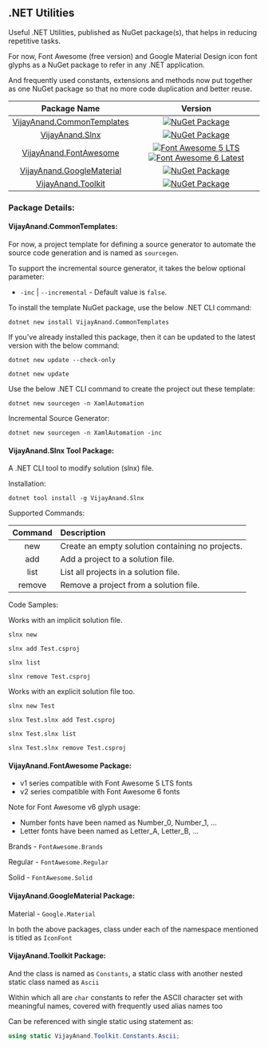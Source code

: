 ## .NET Utilities

Useful .NET Utilities, published as NuGet package(s), that helps in reducing repetitive tasks.

For now, Font Awesome (free version) and Google Material Design icon font glyphs as a NuGet package to refer in any .NET application.

And frequently used constants, extensions and methods now put together as one NuGet package so that no more code duplication and better reuse.

|Package Name|Version|
|:---:|:---:|
|[VijayAnand.CommonTemplates](https://www.nuget.org/packages/VijayAnand.CommonTemplates/)|[![NuGet Package](https://badgen.net/nuget/v/VijayAnand.CommonTemplates/?icon=nuget)](https://www.nuget.org/packages/VijayAnand.CommonTemplates/)|
|[VijayAnand.Slnx](https://www.nuget.org/packages/VijayAnand.Slnx/)|[![NuGet Package](https://badgen.net/nuget/v/VijayAnand.Slnx/?icon=nuget)](https://www.nuget.org/packages/VijayAnand.Slnx/)|
|[VijayAnand.FontAwesome](https://www.nuget.org/packages/VijayAnand.FontAwesome/)|[![Font Awesome 5 LTS](https://badgen.net/badge/nuget/v1.0.7/blue?icon=nuget)](https://www.nuget.org/packages/VijayAnand.FontAwesome/1.0.7) [![Font Awesome 6 Latest](https://badgen.net/nuget/v/VijayAnand.FontAwesome/?icon=nuget)](https://www.nuget.org/packages/VijayAnand.FontAwesome/)|
|[VijayAnand.GoogleMaterial](https://www.nuget.org/packages/VijayAnand.GoogleMaterial/)|[![NuGet Package](https://badgen.net/nuget/v/VijayAnand.GoogleMaterial/?icon=nuget)](https://www.nuget.org/packages/VijayAnand.GoogleMaterial/)|
|[VijayAnand.Toolkit](https://www.nuget.org/packages/VijayAnand.Toolkit/)|[![NuGet Package](https://badgen.net/nuget/v/VijayAnand.Toolkit/?icon=nuget)](https://www.nuget.org/packages/VijayAnand.Toolkit/)|

### Package Details:

#### VijayAnand.CommonTemplates:

For now, a project template for defining a source generator to automate the source code generation and is named as `sourcegen`.

To support the incremental source generator, it takes the below optional parameter:

* `-inc` | `--incremental` - Default value is `false`.

To install the template NuGet package, use the below .NET CLI command:

```shell
dotnet new install VijayAnand.CommonTemplates
```

If you've already installed this package, then it can be updated to the latest version with the below command:

```shell
dotnet new update --check-only
```
```shell
dotnet new update
```

Use the below .NET CLI command to create the project out these template:

```shell
dotnet new sourcegen -n XamlAutomation
```
Incremental Source Generator:
```shell
dotnet new sourcegen -n XamlAutomation -inc
```

#### VijayAnand.Slnx Tool Package:

A .NET CLI tool to modify solution (slnx) file.

Installation:

```shell
dotnet tool install -g VijayAnand.Slnx
```

Supported Commands:

|Command|Description|
|:---:|:---|
|new|Create an empty solution containing no projects.|
|add|Add a project to a solution file.|
|list|List all projects in a solution file.|
|remove|Remove a project from a solution file.|

Code Samples:

Works with an implicit solution file.

```shell
slnx new
```

```shell
slnx add Test.csproj
```

```shell
slnx list
```

```shell
slnx remove Test.csproj
```

Works with an explicit solution file too.

```shell
slnx new Test
```

```shell
slnx Test.slnx add Test.csproj
```

```shell
slnx Test.slnx list
```

```shell
slnx Test.slnx remove Test.csproj
```

#### VijayAnand.FontAwesome Package:

* v1 series compatible with Font Awesome 5 LTS fonts
* v2 series compatible with Font Awesome 6 fonts

Note for Font Awesome v6 glyph usage:

* Number fonts have been named as Number_0, Number_1, ...
* Letter fonts have been named as Letter_A, Letter_B, ...

Brands - `FontAwesome.Brands`

Regular - `FontAwesome.Regular`

Solid - `FontAwesome.Solid`

#### VijayAnand.GoogleMaterial Package:

Material - `Google.Material`

In both the above packages, class under each of the namespace mentioned is titled as `IconFont`

#### VijayAnand.Toolkit Package:

And the class is named as `Constants`, a static class with another nested static class named as `Ascii`

Within which all are `char` constants to refer the ASCII character set with meaningful names, covered with frequently used alias names too

Can be referenced with single static using statement as:

```CS
using static VijayAnand.Toolkit.Constants.Ascii;
```
